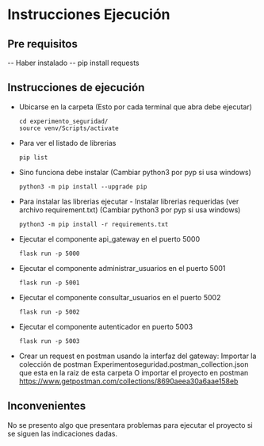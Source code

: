 # Instrucciones Ejecución


## Pre requisitos

-- Haber instalado
-- pip install requests

## Instrucciones de ejecución

* Ubicarse en la carpeta  (Esto por cada terminal que abra debe ejecutar)

    ```
    cd experimento_seguridad/
    source venv/Scripts/activate
- Para ver el listado de librerias
    ```
    pip list
- Sino funciona debe instalar (Cambiar python3 por pyp si usa windows)
    ```
    python3 -m pip install --upgrade pip
- Para instalar las librerias ejecutar - Instalar librerias requeridas (ver archivo requirement.txt)  (Cambiar python3 por pyp si usa windows)
    ```
    python3 -m pip install -r requirements.txt
- Ejecutar el componente api_gateway en el puerto 5000
    ```cd api_gateway/
    flask run -p 5000
- Ejecutar el componente administrar_usuarios en el puerto 5001
    ```cd administrar_usuarios/
    flask run -p 5001    
- Ejecutar el componente consultar_usuarios en el puerto 5002
    ```cd consultar_usuarios/
    flask run -p 5002  
- Ejecutar el componente autenticador en puerto 5003
    ```cd autenticador/
    flask run -p 5003

- Crear un request en postman usando la interfaz del gateway:
    Importar la colección de postman  Experimentoseguridad.postman_collection.json que esta en la raiz de esta carpeta
    O importar el proyecto en postman https://www.getpostman.com/collections/8690aeea30a6aae158eb


## Inconvenientes

No se presento algo que presentara problemas para ejecutar el proyecto si se siguen las indicaciones dadas.
